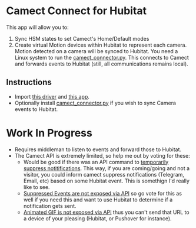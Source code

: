 # Camect Connect for Hubitat

This app will allow you to:
1. Sync HSM states to set Camect's Home/Default modes
2. Create virtual Motion devices within Hubitat to represent each camera.
Motion detected on a camera will be synced to Hubitat. You need a Linux system
to run the [camect_connector.py](https://github.com/bdwilson/camect-connector/camect_connector.py). This connects to Camect and forwards events to
Hubitat (still, all communications remains local). 

Instructions
---
* Import [this
driver](https://raw.githubusercontent.com/bdwilson/hubitat/master/Camect/camect_connect-motion-driver.py)
and [this
app](https://raw.githubusercontent.com/bdwilson/hubitat/master/Camect/camect_connect-app.py). 
* Optionally install
[camect_connector.py](https://github.com/bdwilson/hubitat/master/Camect/camect_connector.py)
if you wish to sync Camera events to Hubitat. 

# Work In Progress
* Requires middleman to listen to events and forward those to Hubitat. 
* The Camect API is extremely limited, so help me out by voting for these:
    * Would be good if there was an API command to [temporarily suppress notitifications](https://groups.google.com/a/camect.com/forum/?oldui=1#!category-topic/forum/feature-request/1MnFjSAdPUI).  This way, if you are coming/going and not a visitor, you could inform camect suppress notifications (Telegram, Email, etc) based on some Hubitat event. This is somethign I'd really like to see.
    * [Suppressed Events are not exposed via API](https://groups.google.com/a/camect.com/forum/?oldui=1#!category-topic/forum/feature-request/A0K0YgHQizQ) so go vote for this as well if you need this and want to use Hubitat to determine if a notification gets sent.
    * [Animated GIF is not exposed via API](https://groups.google.com/a/camect.com/forum/?oldui=1#!category-topic/forum/feature-request/_PLRDMPR02Q) thus you can't send that URL to a device of your pleasing (Hubitat, or Pushover for instance).  

